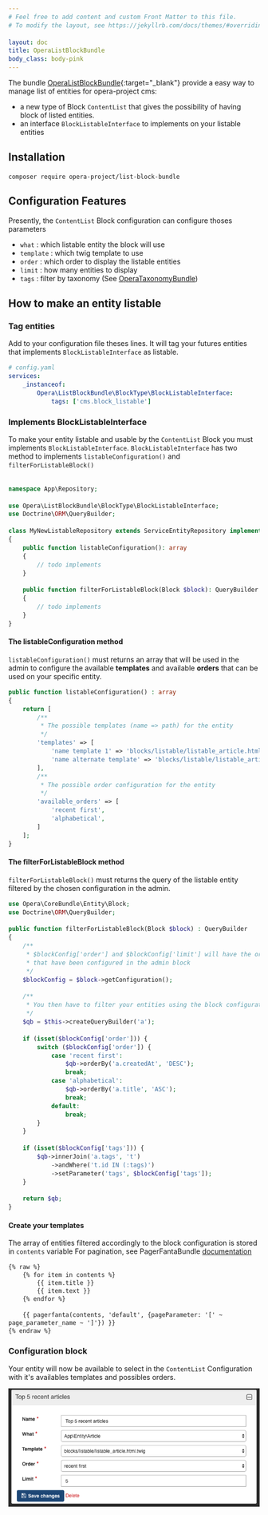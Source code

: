 ```yaml
---
# Feel free to add content and custom Front Matter to this file.
# To modify the layout, see https://jekyllrb.com/docs/themes/#overriding-theme-defaults

layout: doc
title: OperaListBlockBundle
body_class: body-pink
---
```


The bundle [OperaListBlockBundle](https://github.com/opera-project/OperaListBlockBundle){:target="_blank"} provide a easy way to manage list of entities for opera-project cms:
- a new type of Block `ContentList` that gives the possibility of having block of listed entities.
- an interface `BlockListableInterface` to implements on your listable entities

## Installation

````
composer require opera-project/list-block-bundle
````

## Configuration Features

Presently, the `ContentList` Block configuration can configure thoses parameters

- `what` : which listable entity the block will use
- `template` : which twig template to use
- `order` : which order to display the listable entities
- `limit` : how many entities to display
- `tags` : filter by taxonomy (See [OperaTaxonomyBundle](OperaTaxonomyBundle))

## How to make an entity listable

### Tag entities

Add to your configuration file theses lines. It will tag your futures entities that implements `BlockListableInterface` as listable.

```yaml
# config.yaml
services:
    _instanceof:
        Opera\ListBlockBundle\BlockType\BlockListableInterface:
            tags: ['cms.block_listable']
```

### Implements BlockListableInterface

To make your entity listable and usable by the `ContentList` Block you must implements `BlockListableInterface`.
`BlockListableInterface` has two method to implements `listableConfiguration()` and `filterForListableBlock()`

```php

namespace App\Repository;

use Opera\ListBlockBundle\BlockType\BlockListableInterface;
use Doctrine\ORM\QueryBuilder;

class MyNewListableRepository extends ServiceEntityRepository implements BlockListableInterface
{
    public function listableConfiguration(): array 
    {
        // todo implements
    }

    public function filterForListableBlock(Block $block): QueryBuilder
    { 
        // todo implements
    }
}

```

#### The listableConfiguration method

`listableConfiguration()` must returns an array that will be used in the admin to configure the available **templates** and available **orders** that can be used on your specific entity.

```php
public function listableConfiguration() : array 
{
    return [
        /**
         * The possible templates (name => path) for the entity
         */
        'templates' => [
            'name template 1' => 'blocks/listable/listable_article.html.twig',
            'name alternate template' => 'blocks/listable/listable_article_alternate.html.twig',
        ],
        /**
         * The possible order configuration for the entity
         */
        'available_orders' => [
            'recent first',
            'alphabetical',
        ]
    ];
}
```

#### The filterForListableBlock method

`filterForListableBlock()` must returns the query of the listable entity filtered by the chosen configuration in the admin.

```php
use Opera\CoreBundle\Entity\Block;
use Doctrine\ORM\QueryBuilder;

public function filterForListableBlock(Block $block) : QueryBuilder 
{
    /**
     * $blockConfig['order'] and $blockConfig['limit'] will have the order and limit
     * that have been configured in the admin block
     */
    $blockConfig = $block->getConfiguration();

    /**
     * You then have to filter your entities using the block configuration
     */
    $qb = $this->createQueryBuilder('a');

    if (isset($blockConfig['order'])) {
        switch ($blockConfig['order']) {
            case 'recent first':
                $qb->orderBy('a.createdAt', 'DESC');
                break;
            case 'alphabetical':
                $qb->orderBy('a.title', 'ASC');
                break;
            default:
                break;
        }
    }

    if (isset($blockConfig['tags'])) {
        $qb->innerJoin('a.tags', 't')
            ->andWhere('t.id IN (:tags)')
            ->setParameter('tags', $blockConfig['tags']);
    }

    return $qb;
}
```

#### Create your templates

The array of entities filtered accordingly to the block configuration is stored in `contents` variable
For pagination, see PagerFantaBundle [documentation](https://github.com/whiteoctober/WhiteOctoberPagerfantaBundle)

```twig
{% raw %}
    {% for item in contents %}
        {{ item.title }}
        {{ item.text }}
    {% endfor %}

    {{ pagerfanta(contents, 'default', {pageParameter: '[' ~ page_parameter_name ~ ']'}) }}
{% endraw %}
```

### Configuration block

Your entity will now be available to select in the `ContentList` Configuration with it's availables templates and possibles orders.

![admin configuration block of ContentList](images/OperaListBlockBundle/config.png)
